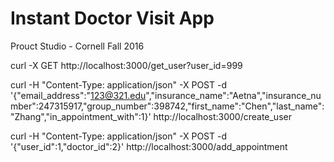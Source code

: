# Instant Doctor Visit App
Prouct Studio - Cornell Fall 2016


curl -X GET  http://localhost:3000/get_user?user_id=999


curl -H "Content-Type: application/json" -X POST -d '{"email_address":"123@321.edu","insurance_name":"Aetna","insurance_number":247315917,"group_number":398742,"first_name":"Chen","last_name":"Zhang","in_appointment_with":1}' http://localhost:3000/create_user

curl -H "Content-Type: application/json" -X POST -d '{"user_id":1,"doctor_id":2}' http://localhost:3000/add_appointment
